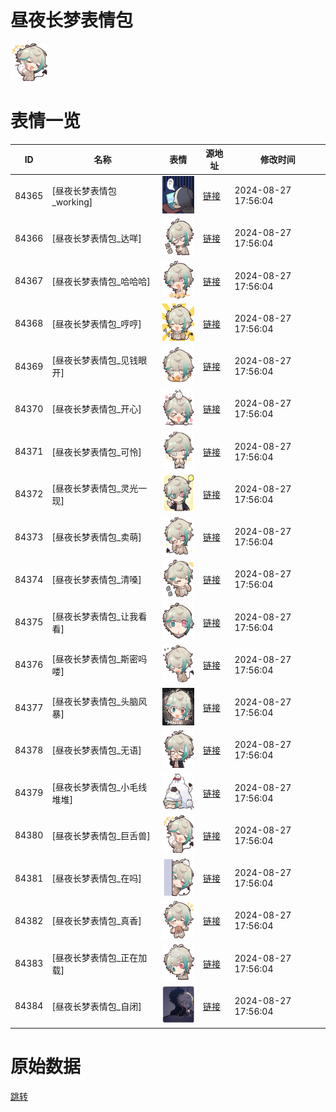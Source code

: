 # 昼夜长梦表情包

<img src="./cover.png" height="60" alt="cover" />

# 表情一览

|ID|名称|表情|源地址|修改时间|
|----|----|----|----|----|
|84365|[昼夜长梦表情包_working]|<img src="./pic/084365_%5B昼夜长梦表情包_working%5D.png" height="60" alt="working"/>|[链接](https://i0.hdslb.com/bfs/emote/27db32a05e971053cfb3c5b66c67320c3df5bc15.png)|2024-08-27 17:56:04|
|84366|[昼夜长梦表情包_达咩]|<img src="./pic/084366_%5B昼夜长梦表情包_达咩%5D.png" height="60" alt="达咩"/>|[链接](https://i0.hdslb.com/bfs/emote/e48a5f35ed4775b251ed3dbd7a01b9ecbf7cffc5.png)|2024-08-27 17:56:04|
|84367|[昼夜长梦表情包_哈哈哈]|<img src="./pic/084367_%5B昼夜长梦表情包_哈哈哈%5D.png" height="60" alt="哈哈哈"/>|[链接](https://i0.hdslb.com/bfs/emote/b84bfb795dc5e1c78625e59ca65d2c0e5a4afc4e.png)|2024-08-27 17:56:04|
|84368|[昼夜长梦表情包_哼哼]|<img src="./pic/084368_%5B昼夜长梦表情包_哼哼%5D.png" height="60" alt="哼哼"/>|[链接](https://i0.hdslb.com/bfs/emote/30af60fe719c48ca30ba0a0c239400a174e4c2a7.png)|2024-08-27 17:56:04|
|84369|[昼夜长梦表情包_见钱眼开]|<img src="./pic/084369_%5B昼夜长梦表情包_见钱眼开%5D.png" height="60" alt="见钱眼开"/>|[链接](https://i0.hdslb.com/bfs/emote/cd9eb568c2f657240403caeab83b41bee8d5eee3.png)|2024-08-27 17:56:04|
|84370|[昼夜长梦表情包_开心]|<img src="./pic/084370_%5B昼夜长梦表情包_开心%5D.png" height="60" alt="开心"/>|[链接](https://i0.hdslb.com/bfs/emote/261e9b65250fc9504a17d79657feaf83e2bd7294.png)|2024-08-27 17:56:04|
|84371|[昼夜长梦表情包_可怜]|<img src="./pic/084371_%5B昼夜长梦表情包_可怜%5D.png" height="60" alt="可怜"/>|[链接](https://i0.hdslb.com/bfs/emote/851e93e7b5a782a6ec3716c18de06aefadc8c0d8.png)|2024-08-27 17:56:04|
|84372|[昼夜长梦表情包_灵光一现]|<img src="./pic/084372_%5B昼夜长梦表情包_灵光一现%5D.png" height="60" alt="灵光一现"/>|[链接](https://i0.hdslb.com/bfs/emote/8340ca2a6b86a14786a0a00edfb0d77b7701474c.png)|2024-08-27 17:56:04|
|84373|[昼夜长梦表情包_卖萌]|<img src="./pic/084373_%5B昼夜长梦表情包_卖萌%5D.png" height="60" alt="卖萌"/>|[链接](https://i0.hdslb.com/bfs/emote/05607f51fe336d7cc0b2c96323c2d934e481573a.png)|2024-08-27 17:56:04|
|84374|[昼夜长梦表情包_清嗓]|<img src="./pic/084374_%5B昼夜长梦表情包_清嗓%5D.png" height="60" alt="清嗓"/>|[链接](https://i0.hdslb.com/bfs/emote/fbe7ef35cd4e41309adc79c113ff0f37d8be162d.png)|2024-08-27 17:56:04|
|84375|[昼夜长梦表情包_让我看看]|<img src="./pic/084375_%5B昼夜长梦表情包_让我看看%5D.png" height="60" alt="让我看看"/>|[链接](https://i0.hdslb.com/bfs/emote/8ed69e7718329aa3043ce353b591cc2b9fe925a1.png)|2024-08-27 17:56:04|
|84376|[昼夜长梦表情包_斯密吗喽]|<img src="./pic/084376_%5B昼夜长梦表情包_斯密吗喽%5D.png" height="60" alt="斯密吗喽"/>|[链接](https://i0.hdslb.com/bfs/emote/e5c950cb9b93817fc9d04083de98f0cd1f2093c9.png)|2024-08-27 17:56:04|
|84377|[昼夜长梦表情包_头脑风暴]|<img src="./pic/084377_%5B昼夜长梦表情包_头脑风暴%5D.png" height="60" alt="头脑风暴"/>|[链接](https://i0.hdslb.com/bfs/emote/11728d31872406a99c6204808f37fc1c36aa1618.png)|2024-08-27 17:56:04|
|84378|[昼夜长梦表情包_无语]|<img src="./pic/084378_%5B昼夜长梦表情包_无语%5D.png" height="60" alt="无语"/>|[链接](https://i0.hdslb.com/bfs/emote/7bce935d41166efb7c44afeab14ddd0e5f2125d9.png)|2024-08-27 17:56:04|
|84379|[昼夜长梦表情包_小毛线堆堆]|<img src="./pic/084379_%5B昼夜长梦表情包_小毛线堆堆%5D.png" height="60" alt="小毛线堆堆"/>|[链接](https://i0.hdslb.com/bfs/emote/1dc07e92e1e58781b3248cdb9f5bfd1c0f6dc319.png)|2024-08-27 17:56:04|
|84380|[昼夜长梦表情包_巨舌兽]|<img src="./pic/084380_%5B昼夜长梦表情包_巨舌兽%5D.png" height="60" alt="巨舌兽"/>|[链接](https://i0.hdslb.com/bfs/emote/a7fe660f7324339b04e48a3122eee0a66676e105.png)|2024-08-27 17:56:04|
|84381|[昼夜长梦表情包_在吗]|<img src="./pic/084381_%5B昼夜长梦表情包_在吗%5D.png" height="60" alt="在吗"/>|[链接](https://i0.hdslb.com/bfs/emote/3839128ca13830f1c3ca9d2d3c888d7de38f12fe.png)|2024-08-27 17:56:04|
|84382|[昼夜长梦表情包_真香]|<img src="./pic/084382_%5B昼夜长梦表情包_真香%5D.png" height="60" alt="真香"/>|[链接](https://i0.hdslb.com/bfs/emote/2f53db3c061af09a08b8cfd6f237c715917826bc.png)|2024-08-27 17:56:04|
|84383|[昼夜长梦表情包_正在加载]|<img src="./pic/084383_%5B昼夜长梦表情包_正在加载%5D.png" height="60" alt="正在加载"/>|[链接](https://i0.hdslb.com/bfs/emote/42a365758ab28f28ab39c814d70c6904a9746796.png)|2024-08-27 17:56:04|
|84384|[昼夜长梦表情包_自闭]|<img src="./pic/084384_%5B昼夜长梦表情包_自闭%5D.png" height="60" alt="自闭"/>|[链接](https://i0.hdslb.com/bfs/emote/a6269056ad392115092fbf06138d0499d29bd9ba.png)|2024-08-27 17:56:04|

# 原始数据

[跳转](./raw.json)

